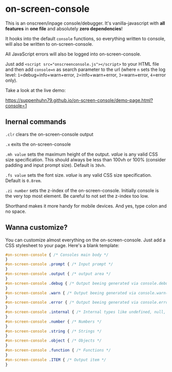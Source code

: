 # on-screen-console
This is an onscreen/inpage console/debugger. It's vanilla-javascript with **all features** in **one file** and absolutely **zero dependencies**!

It hooks into the default `console` functions, so everything written to console, will also be written to on-screen-console.

All JavaScript errors will also be logged into on-screen-console.

Just add `<script src="onscreenconsole.js"></script>` to your HTML file and then add `console=n` as search parameter to the url (where `n` sets the log level: `1`=debug+info+warn+error, `2`=info+warn+error, `3`=warn+error, `4`=error only).

Take a look at the live demo:

https://suppenhuhn79.github.io/on-screen-console/demo-page.html?console=1

## Inernal commands

`.clr` clears the on-screen-console output

`.x` exits the on-screen-console

`.mh value` sets the maximum height of the output. _value_ is any valid CSS size specification. This should always be less than 100vh or 100% (consider padding and input prompt size). Default is `30vh`.

`.fs value` sets the font size. _value_ is any valid CSS size specification. Default is `0.8rem`.

`.zi number` sets the z-index of the on-screen-console. Initially console is the very top most element. Be careful to not set the z-index too low.

Shorthand makes it more handy for mobile devices. And yes, type colon and no space.

## Wanna customize?
You can customize almost everything on the on-screen-console. Just add a CSS stylesheet to your page. Here's a blank template:

```css
#on-screen-console { /* Consoles main body */
}
#on-screen-console .prompt { /* Input prompt */
}
#on-screen-console .output { /* output area */
}
#on-screen-console .debug { /* Output beeing generated via console.debug() */
}
#on-screen-console .warn { /* Output beeing generated via console.warn() */
}
#on-screen-console .error { /* Output beeing generated via console.error() and errors */
}
#on-screen-console .internal { /* Internal types like undefined, null, booean values */
}
#on-screen-console .number { /* Numbers */
}
#on-screen-console .string { /* Strings */
}
#on-screen-console .object { /* Objects */
}
#on-screen-console .function { /* Functions */
}
#on-screen-console .ITEM { /* Output item */
}
```
